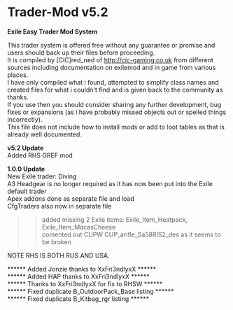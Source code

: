 # Trader-Mod v5.2
<b>Exile Easy Trader Mod System</b><br>

This trader system is offered free without any guarantee or promise and users should back up their files before proceeding.<br>
It is compiled by [CiC]red_ned of http://cic-gaming.co.uk from different sources including documentation on exilemod and in game from various places.<br>
I have only compiled what i found, attempted to simplify class names and created files for what i couldn't find and is given back to the community as thanks.<br>
If you use then you should consider sharing any further development, bug fixes or expansions (as i have probably missed objects out or spelled things incorrectly).<br>
This file does not include how to install mods or add to loot tables as that is already well documented.<br>


<b>v5.2 Update</b><br>
Added RHS GREF mod<br>

<b>1.0.0 Update</b><br>
New Exile trader: Diving <br>
A3 Headgear is no longer required as it has now been put into the Exile default trader<br>
Apex addons done as separate file and load<br>
CfgTraders also now in separate file<br>

>> added missing 2 Exile items: Exile_Item_Heatpack, Exile_Item_MacasCheese <br>
>> comented out CUPW CUP_arifle_Sa58RIS2_des as it seems to be broken<br>

NOTE RHS IS BOTH RUS AND USA.<br>

****** Added Jonzie thanks to XxFri3ndlyxX ******<br>
****** Added HAP thanks to XxFri3ndlyxX ******<br>
****** Thanks to XxFri3ndlyxX for fix to RHSW ******<br>
****** Fixed duplicate B_OutdoorPack_Base listing ******<br>
****** Fixed duplicate B_Kitbag_rgr listing ******<br>
